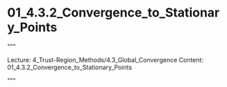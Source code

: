 # 01_4.3.2_Convergence_to_Stationary_Points

"""

Lecture: 4_Trust-Region_Methods/4.3_Global_Convergence
Content: 01_4.3.2_Convergence_to_Stationary_Points

"""

